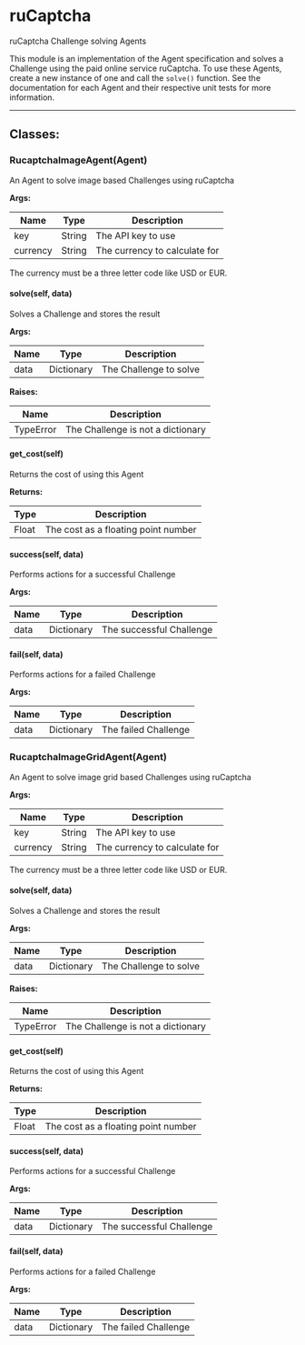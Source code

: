 ruCaptcha
=========

ruCaptcha Challenge solving Agents

This module is an implementation of the Agent specification and solves a
Challenge using the paid online service ruCaptcha. To use these Agents, create a
new instance of one and call the `solve()` function. See the documentation for
each Agent and their respective unit tests for more information.

- - - - - - - - - - - - - - - - - - - - - - - - - - - - - - - - - - - - - - - -

**Classes:**
------------

### RucaptchaImageAgent(Agent)

An Agent to solve image based Challenges using ruCaptcha

**Args:**

|   Name   |  Type  |          Description          |
|----------|--------|-------------------------------|
| key      | String | The API key to use            |
| currency | String | The currency to calculate for |

The currency must be a three letter code like USD or EUR.

#### solve(self, data)

Solves a Challenge and stores the result

**Args:**

| Name |    Type    |      Description       |
|------|------------|------------------------|
| data | Dictionary | The Challenge to solve |

**Raises:**

|   Name    |            Description            |
|-----------|-----------------------------------|
| TypeError | The Challenge is not a dictionary |

#### get_cost(self)

Returns the cost of using this Agent

**Returns:**

| Type  |             Description             |
|-------|-------------------------------------|
| Float | The cost as a floating point number |

#### success(self, data)

Performs actions for a successful Challenge

**Args:**

| Name |    Type    |       Description        |
|------|------------|--------------------------|
| data | Dictionary | The successful Challenge |

#### fail(self, data)

Performs actions for a failed Challenge

**Args:**

| Name |    Type    |     Description      |
|------|------------|----------------------|
| data | Dictionary | The failed Challenge |


### RucaptchaImageGridAgent(Agent)

An Agent to solve image grid based Challenges using ruCaptcha

**Args:**

|   Name   |  Type  |          Description          |
|----------|--------|-------------------------------|
| key      | String | The API key to use            |
| currency | String | The currency to calculate for |

The currency must be a three letter code like USD or EUR.

#### solve(self, data)

Solves a Challenge and stores the result

**Args:**

| Name |    Type    |      Description       |
|------|------------|------------------------|
| data | Dictionary | The Challenge to solve |

**Raises:**

|   Name    |            Description            |
|-----------|-----------------------------------|
| TypeError | The Challenge is not a dictionary |

#### get_cost(self)

Returns the cost of using this Agent

**Returns:**

| Type  |             Description             |
|-------|-------------------------------------|
| Float | The cost as a floating point number |

#### success(self, data)

Performs actions for a successful Challenge

**Args:**

| Name |    Type    |       Description        |
|------|------------|--------------------------|
| data | Dictionary | The successful Challenge |

#### fail(self, data)

Performs actions for a failed Challenge

**Args:**

| Name |    Type    |     Description      |
|------|------------|----------------------|
| data | Dictionary | The failed Challenge |
